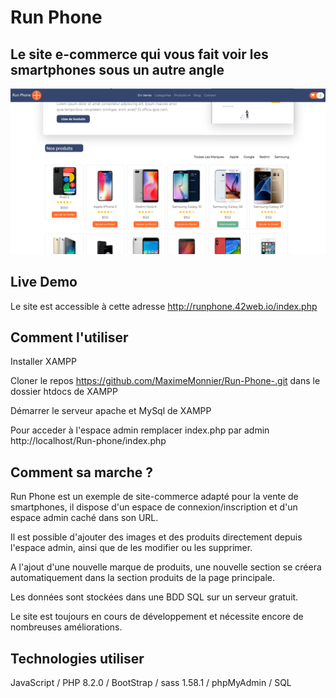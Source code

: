 # Run Phone

## Le site e-commerce qui vous fait voir les smartphones sous un autre angle

![Alt text](<Capture d’écran (247).png>)

## Live Demo

Le site est accessible à cette adresse http://runphone.42web.io/index.php

## Comment l'utiliser

Installer XAMPP

Cloner le repos https://github.com/MaximeMonnier/Run-Phone-.git dans le dossier htdocs de XAMPP

Démarrer le serveur apache et MySql de XAMPP

Pour acceder à l'espace admin remplacer index.php par admin http://localhost/Run-phone/index.php

## Comment sa marche ?

Run Phone est un exemple de site-commerce adapté pour la vente de smartphones, il dispose d'un espace de connexion/inscription et d'un espace admin caché dans son URL.

Il est possible d'ajouter des images et des produits directement depuis l'espace admin, ainsi que de les modifier ou les supprimer.

A l'ajout d'une nouvelle marque de produits, une nouvelle section se créera automatiquement dans la section produits de la page principale.

Les données sont stockées dans une BDD SQL sur un serveur gratuit.

Le site est toujours en cours de développement et nécessite encore de nombreuses améliorations.

## Technologies utiliser

JavaScript / PHP 8.2.0 / BootStrap / sass 1.58.1 / phpMyAdmin / SQL
